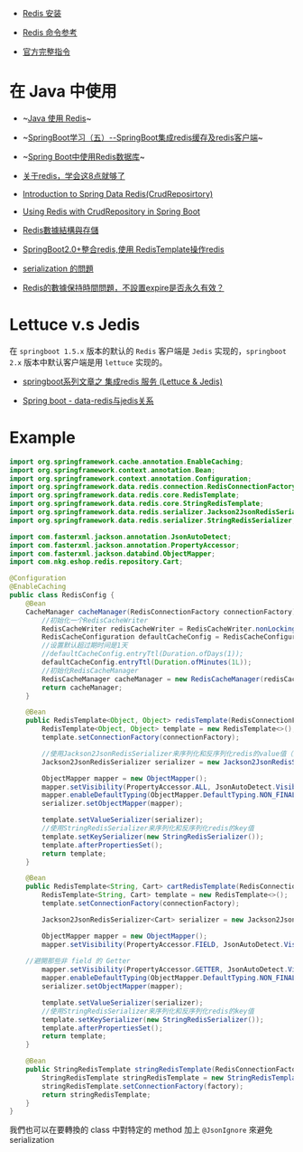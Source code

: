 - [Redis 安装](http://www.runoob.com/redis/redis-install.html)

- [Redis 命令参考](http://redisdoc.com/)

- [官方完整指令](https://redis.io/commands)


在 Java 中使用
=============

- ~[Java 使用 Redis](http://www.runoob.com/redis/redis-java.html)~

- ~[SpringBoot学习（五）--SpringBoot集成redis缓存及redis客户端](https://blog.csdn.net/u011961421/article/details/79031784)~

- ~[Spring Boot中使用Redis数据库](http://blog.didispace.com/springbootredis/)~

- [关于redis，学会这8点就够了](https://blog.csdn.net/middleware2018/article/details/80355418)

- [Introduction to Spring Data Redis(CrudReposirtory)](https://www.baeldung.com/spring-data-redis-tutorial)

- [Using Redis with CrudRepository in Spring Boot](https://www.oodlestechnologies.com/blogs/Using-Redis-with-CrudRepository-in-Spring-Boot)

- [Redis數據結構與存儲](https://tw.saowen.com/a/7234a3b267eb736df86362b08108fcac98aa6f6665a02bd489c4f801aaf7a82c)

- [SpringBoot2.0+整合redis,使用 RedisTemplate操作redis](https://zhuanlan.zhihu.com/p/49078255)

- [serialization 的問題](https://stackoverflow.com/questions/28705921/ignore-transient-fields-of-an-entity-automatically-during-json-serialization)

- [Redis的數據保持時間問題，不設置expire是否永久有效？](https://kknews.cc/zh-tw/code/b4q5vkm.html)


Lettuce v.s Jedis
=================

在 `springboot 1.5.x` 版本的默认的 `Redis` 客户端是 `Jedis` 实现的，`springboot 2.x` 版本中默认客户端是用 `lettuce` 实现的。

- [springboot系列文章之 集成redis 服务 (Lettuce & Jedis)](https://juejin.im/post/5ba0a098f265da0adb30c684)

- [Spring boot - data-redis与jedis关系](https://www.jianshu.com/p/c7b4cd47ad65)



Example
=======

```java
import org.springframework.cache.annotation.EnableCaching;
import org.springframework.context.annotation.Bean;
import org.springframework.context.annotation.Configuration;
import org.springframework.data.redis.connection.RedisConnectionFactory;
import org.springframework.data.redis.core.RedisTemplate;
import org.springframework.data.redis.core.StringRedisTemplate;
import org.springframework.data.redis.serializer.Jackson2JsonRedisSerializer;
import org.springframework.data.redis.serializer.StringRedisSerializer;

import com.fasterxml.jackson.annotation.JsonAutoDetect;
import com.fasterxml.jackson.annotation.PropertyAccessor;
import com.fasterxml.jackson.databind.ObjectMapper;
import com.nkg.eshop.redis.repository.Cart;

@Configuration
@EnableCaching
public class RedisConfig {
	@Bean
	CacheManager cacheManager(RedisConnectionFactory connectionFactory) {
		//初始化一个RedisCacheWriter
		RedisCacheWriter redisCacheWriter = RedisCacheWriter.nonLockingRedisCacheWriter(connectionFactory);
		RedisCacheConfiguration defaultCacheConfig = RedisCacheConfiguration.defaultCacheConfig();
		//设置默认超过期时间是1天
		//defaultCacheConfig.entryTtl(Duration.ofDays(1));
		defaultCacheConfig.entryTtl(Duration.ofMinutes(1L));
		//初始化RedisCacheManager
		RedisCacheManager cacheManager = new RedisCacheManager(redisCacheWriter, defaultCacheConfig);
		return cacheManager;
	}

	@Bean
	public RedisTemplate<Object, Object> redisTemplate(RedisConnectionFactory connectionFactory) {
		RedisTemplate<Object, Object> template = new RedisTemplate<>();
		template.setConnectionFactory(connectionFactory);

		//使用Jackson2JsonRedisSerializer来序列化和反序列化redis的value值（默认使用JDK的序列化方式）
		Jackson2JsonRedisSerializer serializer = new Jackson2JsonRedisSerializer(Object.class);

		ObjectMapper mapper = new ObjectMapper();
		mapper.setVisibility(PropertyAccessor.ALL, JsonAutoDetect.Visibility.ANY);
		mapper.enableDefaultTyping(ObjectMapper.DefaultTyping.NON_FINAL);
		serializer.setObjectMapper(mapper);

		template.setValueSerializer(serializer);
		//使用StringRedisSerializer来序列化和反序列化redis的key值
		template.setKeySerializer(new StringRedisSerializer());
		template.afterPropertiesSet();
		return template;
	}

	@Bean
	public RedisTemplate<String, Cart> cartRedisTemplate(RedisConnectionFactory connectionFactory) {
		RedisTemplate<String, Cart> template = new RedisTemplate<>();
		template.setConnectionFactory(connectionFactory);

		Jackson2JsonRedisSerializer<Cart> serializer = new Jackson2JsonRedisSerializer<>(Cart.class);

		ObjectMapper mapper = new ObjectMapper();
		mapper.setVisibility(PropertyAccessor.FIELD, JsonAutoDetect.Visibility.ANY);
    
    //避開那些非 field 的 Getter
		mapper.setVisibility(PropertyAccessor.GETTER, JsonAutoDetect.Visibility.NONE);
		mapper.enableDefaultTyping(ObjectMapper.DefaultTyping.NON_FINAL);
		serializer.setObjectMapper(mapper);

		template.setValueSerializer(serializer);
		//使用StringRedisSerializer来序列化和反序列化redis的key值
		template.setKeySerializer(new StringRedisSerializer());
		template.afterPropertiesSet();
		return template;
	}

	@Bean
	public StringRedisTemplate stringRedisTemplate(RedisConnectionFactory factory) {
		StringRedisTemplate stringRedisTemplate = new StringRedisTemplate();
		stringRedisTemplate.setConnectionFactory(factory);
		return stringRedisTemplate;
	}
}
```

我們也可以在要轉換的 class 中對特定的 method 加上 `@JsonIgnore` 來避免 serialization

